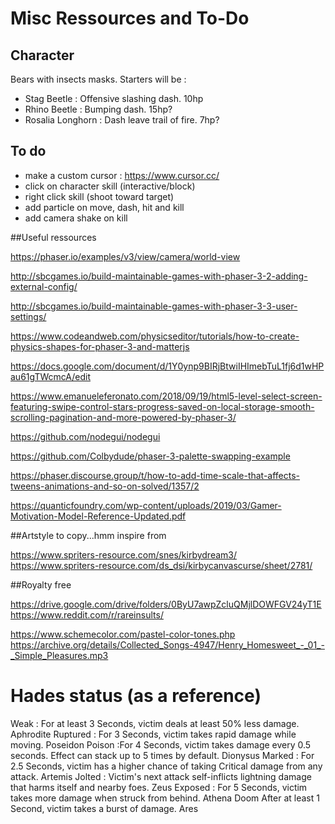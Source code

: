 # Misc Ressources and To-Do

## Character
Bears with insects masks. Starters will be :
- Stag Beetle : Offensive slashing dash. 10hp
- Rhino Beetle : Bumping dash. 15hp?
- Rosalia Longhorn : Dash leave trail of fire. 7hp?

## To do

- make a custom cursor : https://www.cursor.cc/
- click on character skill (interactive/block)
- right click skill (shoot toward target)
- add particle on move, dash, hit and kill
- add camera shake on kill


##Useful ressources

https://phaser.io/examples/v3/view/camera/world-view

http://sbcgames.io/build-maintainable-games-with-phaser-3-2-adding-external-config/

http://sbcgames.io/build-maintainable-games-with-phaser-3-3-user-settings/

https://www.codeandweb.com/physicseditor/tutorials/how-to-create-physics-shapes-for-phaser-3-and-matterjs

https://docs.google.com/document/d/1Y0ynp9BIRjBtwiIHImebTuL1fj6d1wHPau61gTWcmcA/edit

https://www.emanueleferonato.com/2018/09/19/html5-level-select-screen-featuring-swipe-control-stars-progress-saved-on-local-storage-smooth-scrolling-pagination-and-more-powered-by-phaser-3/

https://github.com/nodegui/nodegui

https://github.com/Colbydude/phaser-3-palette-swapping-example

https://phaser.discourse.group/t/how-to-add-time-scale-that-affects-tweens-animations-and-so-on-solved/1357/2

https://quanticfoundry.com/wp-content/uploads/2019/03/Gamer-Motivation-Model-Reference-Updated.pdf

##Artstyle to copy...hmm inspire from

https://www.spriters-resource.com/snes/kirbydream3/
https://www.spriters-resource.com/ds_dsi/kirbycanvascurse/sheet/2781/

##Royalty free

https://drive.google.com/drive/folders/0ByU7awpZcluQMjlDOWFGV24yT1E
https://www.reddit.com/r/rareinsults/

https://www.schemecolor.com/pastel-color-tones.php
https://archive.org/details/Collected_Songs-4947/Henry_Homesweet_-_01_-_Simple_Pleasures.mp3


# Hades status (as a reference)

Weak :	For at least 3 Seconds, victim deals at least 50% less damage.	Aphrodite
Ruptured :	For 3 Seconds, victim takes rapid damage while moving.	Poseidon
Poison	:For 4 Seconds, victim takes damage every 0.5 seconds. Effect can stack up to 5 times by default.	Dionysus
Marked :	For 2.5 Seconds, victim has a higher chance of taking Critical damage from any attack.	Artemis
Jolted :	Victim's next attack self-inflicts lightning damage that harms itself and nearby foes.	Zeus
Exposed :	For 5 Seconds, victim takes more damage when struck from behind.	Athena
Doom	After at least 1 Second, victim takes a burst of damage.	Ares

